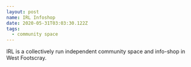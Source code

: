 ```yaml
---
layout: post
name: IRL Infoshop
date: 2020-05-31T03:03:30.122Z
tags:
  - community space
---
```

IRL is a collectively run independent community space and info-shop in West Footscray.